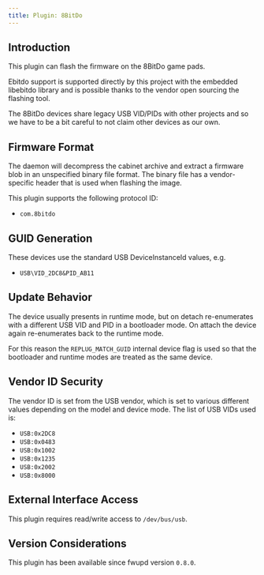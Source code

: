 ```yaml
---
title: Plugin: 8BitDo
---
```


## Introduction

This plugin can flash the firmware on the 8BitDo game pads.

Ebitdo support is supported directly by this project with the embedded libebitdo
library and is possible thanks to the vendor open sourcing the flashing tool.

The 8BitDo devices share legacy USB VID/PIDs with other projects and so we have
to be a bit careful to not claim other devices as our own.

## Firmware Format

The daemon will decompress the cabinet archive and extract a firmware blob in
an unspecified binary file format. The binary file has a vendor-specific header
that is used when flashing the image.

This plugin supports the following protocol ID:

* `com.8bitdo`

## GUID Generation

These devices use the standard USB DeviceInstanceId values, e.g.

* `USB\VID_2DC8&PID_AB11`

## Update Behavior

The device usually presents in runtime mode, but on detach re-enumerates with a
different USB VID and PID in a bootloader mode. On attach the device again
re-enumerates back to the runtime mode.

For this reason the `REPLUG_MATCH_GUID` internal device flag is used so that
the bootloader and runtime modes are treated as the same device.

## Vendor ID Security

The vendor ID is set from the USB vendor, which is set to various different
values depending on the model and device mode. The list of USB VIDs used is:

* `USB:0x2DC8`
* `USB:0x0483`
* `USB:0x1002`
* `USB:0x1235`
* `USB:0x2002`
* `USB:0x8000`

## External Interface Access

This plugin requires read/write access to `/dev/bus/usb`.

## Version Considerations

This plugin has been available since fwupd version `0.8.0`.
